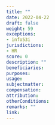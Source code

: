 ```yaml
---
title: ""
date: 2022-04-22
draft: false
weight: 59
exceptions:
- info53i
jurisdictions:
- HR
score: 0
description: "" 
beneficiaries:
purposes: 
usage:
subjectmatter:
compensation:
attribution: 
otherConditions: 
remarks: ""
link: 
---
```

